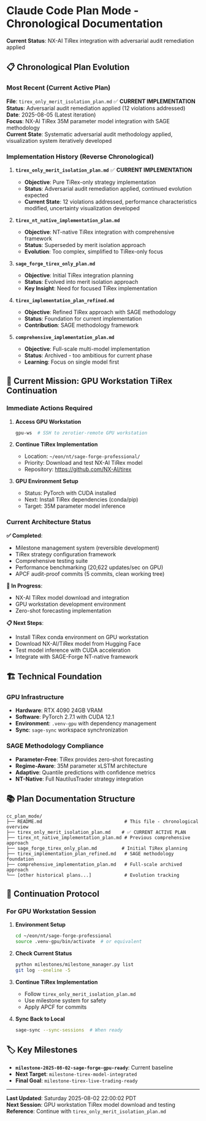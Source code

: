 # Claude Code Plan Mode - Chronological Documentation

**Current Status**: NX-AI TiRex integration with adversarial audit remediation applied

## 📋 Chronological Plan Evolution

### Most Recent (Current Active Plan)
**File**: `tirex_only_merit_isolation_plan.md` ✅ **CURRENT IMPLEMENTATION**  
**Status**: Adversarial audit remediation applied (12 violations addressed)  
**Date**: 2025-08-05 (Latest iteration)  
**Focus**: NX-AI TiRex 35M parameter model integration with SAGE methodology  
**Current State**: Systematic adversarial audit methodology applied, visualization system iteratively developed

### Implementation History (Reverse Chronological)

1. **`tirex_only_merit_isolation_plan.md`** ✅ **CURRENT IMPLEMENTATION**
   - **Objective**: Pure TiRex-only strategy implementation
   - **Status**: Adversarial audit remediation applied, continued evolution expected  
   - **Current State**: 12 violations addressed, performance characteristics modified, uncertainty visualization developed

2. **`tirex_nt_native_implementation_plan.md`**
   - **Objective**: NT-native TiRex integration with comprehensive framework
   - **Status**: Superseded by merit isolation approach
   - **Evolution**: Too complex, simplified to TiRex-only focus

3. **`sage_forge_tirex_only_plan.md`**
   - **Objective**: Initial TiRex integration planning
   - **Status**: Evolved into merit isolation approach
   - **Key Insight**: Need for focused TiRex implementation

4. **`tirex_implementation_plan_refined.md`**
   - **Objective**: Refined TiRex approach with SAGE methodology
   - **Status**: Foundation for current implementation
   - **Contribution**: SAGE methodology framework

5. **`comprehensive_implementation_plan.md`**
   - **Objective**: Full-scale multi-model implementation
   - **Status**: Archived - too ambitious for current phase
   - **Learning**: Focus on single model first

## 🎯 Current Mission: GPU Workstation TiRex Continuation

### Immediate Actions Required

1. **Access GPU Workstation**
   ```bash
   gpu-ws  # SSH to zerotier-remote GPU workstation
   ```

2. **Continue TiRex Implementation**
   - Location: `~/eon/nt/sage-forge-professional/`
   - Priority: Download and test NX-AI TiRex model
   - Repository: https://github.com/NX-AI/tirex

3. **GPU Environment Setup**
   - Status: PyTorch with CUDA installed
   - Next: Install TiRex dependencies (conda/pip)
   - Target: 35M parameter model inference

### Current Architecture Status

**✅ Completed**:
- Milestone management system (reversible development)
- TiRex strategy configuration framework
- Comprehensive testing suite
- Performance benchmarking (20,622 updates/sec on GPU)
- APCF audit-proof commits (5 commits, clean working tree)

**🔄 In Progress**:
- NX-AI TiRex model download and integration
- GPU workstation development environment
- Zero-shot forecasting implementation

**📋 Next Steps**:
- Install TiRex conda environment on GPU workstation
- Download NX-AI/TiRex model from Hugging Face
- Test model inference with CUDA acceleration
- Integrate with SAGE-Forge NT-native framework

## 🏗️ Technical Foundation

### GPU Infrastructure
- **Hardware**: RTX 4090 24GB VRAM
- **Software**: PyTorch 2.7.1 with CUDA 12.1
- **Environment**: `.venv-gpu` with dependency management
- **Sync**: `sage-sync` workspace synchronization

### SAGE Methodology Compliance
- **Parameter-Free**: TiRex provides zero-shot forecasting
- **Regime-Aware**: 35M parameter xLSTM architecture
- **Adaptive**: Quantile predictions with confidence metrics
- **NT-Native**: Full NautilusTrader strategy integration

## 📚 Plan Documentation Structure

```
cc_plan_mode/
├── README.md                              # This file - chronological overview
├── tirex_only_merit_isolation_plan.md    # ✅ CURRENT ACTIVE PLAN
├── tirex_nt_native_implementation_plan.md # Previous comprehensive approach
├── sage_forge_tirex_only_plan.md         # Initial TiRex planning
├── tirex_implementation_plan_refined.md   # SAGE methodology foundation
├── comprehensive_implementation_plan.md   # Full-scale archived approach
└── [other historical plans...]            # Evolution tracking
```

## 🔄 Continuation Protocol

### For GPU Workstation Session

1. **Environment Setup**
   ```bash
   cd ~/eon/nt/sage-forge-professional
   source .venv-gpu/bin/activate  # or equivalent
   ```

2. **Check Current Status**
   ```bash
   python milestones/milestone_manager.py list
   git log --oneline -5
   ```

3. **Continue TiRex Implementation**
   - Follow `tirex_only_merit_isolation_plan.md`
   - Use milestone system for safety
   - Apply APCF for commits

4. **Sync Back to Local**
   ```bash
   sage-sync --sync-sessions  # When ready
   ```

## 🏷️ Key Milestones

- **`milestone-2025-08-02-sage-forge-gpu-ready`**: Current baseline
- **Next Target**: `milestone-tirex-model-integrated`
- **Final Goal**: `milestone-tirex-live-trading-ready`

---

**Last Updated**: Saturday 2025-08-02 22:00:02 PDT  
**Next Session**: GPU workstation TiRex model download and testing  
**Reference**: Continue with `tirex_only_merit_isolation_plan.md`